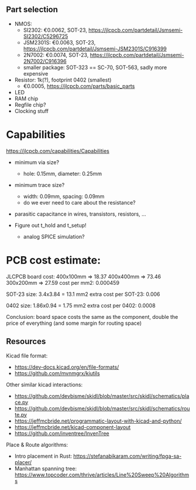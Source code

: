 ## Part selection

* NMOS:
    * SI2302: €0.0062, SOT-23, https://jlcpcb.com/partdetail/Jsmsemi-SI2302/C5296725
    * JSM2301S: €0.0063, SOT-23, https://jlcpcb.com/partdetail/Jsmsemi-JSM2301S/C916399
    * 2N7002: €0.0074, SOT-23, https://jlcpcb.com/partdetail/Jsmsemi-2N7002/C916396
    * smaller package: SOT-323 == SC-70, SOT-563, sadly more expensive
* Resistor: 1k(?), footprint 0402 (smallest)
    * €0.0005, https://jlcpcb.com/parts/basic_parts
* LED
* RAM chip
* Regfile chip?
* Clocking stuff

# Capabilities

https://jlcpcb.com/capabilities/Capabilities
* minimum via size?
  * hole: 0.15mm, diameter: 0.25mm
* minimum trace size?
  * width: 0.09mm, spacing: 0.09mm
  * do we ever need to care about the resistance?
* parasitic capacitance in wires, transistors, resistors, ...
  
* Figure out t_hold and t_setup!
  * analog SPICE simulation?

# PCB cost estimate:

JLCPCB board cost:
400x100mm => 18.37
400x400mm => 73.46
300x200mm => 27.59
cost per mm2: 0.000459

SOT-23 size: 3.4x3.84 = 13.1 mm2
extra cost per SOT-23: 0.006

0402 size: 1.86x0.94 = 1.75 mm2
extra cost per 0402: 0.0008

Conclusion: board space costs the same as the component, double the price of everything (and some margin for routing space)

## Resources

Kicad file format:

* https://dev-docs.kicad.org/en/file-formats/
* https://github.com/mvnmgrx/kiutils

Other similar kicad interactions:

* https://github.com/devbisme/skidl/blob/master/src/skidl/schematics/place.py
* https://github.com/devbisme/skidl/blob/master/src/skidl/schematics/route.py
* https://jeffmcbride.net/programmatic-layout-with-kicad-and-python/
* https://jeffmcbride.net/kicad-component-layout
* https://github.com/inventree/InvenTree


Place & Route algorithms:

* Intro placement in Rust: https://stefanabikaram.com/writing/fpga-sa-placer/
* Manhattan spanning tree: https://www.topcoder.com/thrive/articles/Line%20Sweep%20Algorithms